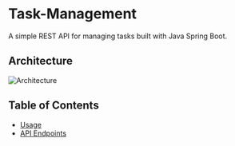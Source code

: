 # Task-Management

A simple REST API for managing tasks built with Java Spring Boot.


## Architecture

![Architecture](D:\Project\ArchitectureOfRestApi.png)

## Table of Contents
- [Usage](#usage)
- [API Endpoints](#api-endpoints)
